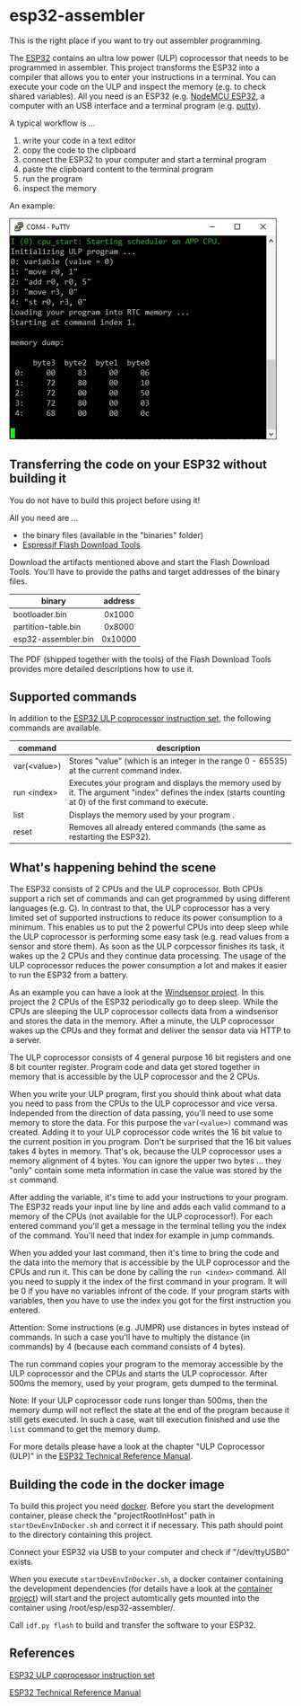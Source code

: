 # esp32-assembler

This is the right place if you want to try out assembler programming.

The [ESP32](https://www.espressif.com/en/products/socs/esp32) contains an ultra low power (ULP) coprocessor that needs to be programmed in assembler. This project transforms the ESP32 into a compiler that allows you to enter your instructions in a terminal. You can execute your code on the ULP and inspect the memory (e.g. to check shared variables). All you need is an ESP32 (e.g. [NodeMCU ESP32](https://joy-it.net/de/products/SBC-NodeMCU-ESP32), a computer with an USB interface and a terminal program (e.g. [putty](https://www.putty.org/)).

A typical workflow is ...

1. write your code in a text editor
2. copy the code to the clipboard
3. connect the ESP32 to your computer and start a terminal program
4. paste the clipboard content to the terminal program
5. run the program 
6. inspect the memory

An example:

![terminal demo](images/terminal_demo.jpg)

## Transferring the code on your ESP32 without building it

You do not have to build this project before using it! 

All you need are ...

* the binary files (available in the "binaries" folder)
* [Espressif Flash Download Tools](https://www.espressif.com/en/support/download/other-tools)

Download the artifacts mentioned above and start the Flash Download Tools. You'll have to provide the paths and target addresses of the binary files.

| binary             | address       |
| -------------------|:-------------:|
| bootloader.bin     | 0x1000        |
| partition-table.bin| 0x8000        |
| esp32-assembler.bin| 0x10000       |

The PDF (shipped together with the tools) of the Flash Download Tools provides more detailed descriptions how to use it.

## Supported commands

In addition to the [ESP32 ULP coprocessor instruction set](https://docs.espressif.com/projects/esp-idf/en/latest/esp32/api-guides/ulp_instruction_set.html), the following commands are available.

| command                     | description                                                             |
|-----------------------------|-------------------------------------------------------------------------|
| var(\<value\>)              | Stores "value" (which is an integer in the range 0 - 65535) at the current command index. |  
| run \<index\>               | Executes your program and displays the memory used by it. The argument "index" defines the index (starts counting at 0) of the first command to execute. |  
| list                        | Displays the memory used by your program .                              |   
| reset                       | Removes all already entered commands (the same as restarting the ESP32).|  

## What's happening behind the scene

The ESP32 consists of 2 CPUs and the ULP coprocessor. Both CPUs support a rich set of commands and can get programmed by using different languages (e.g. C). In contrast to that, the ULP coprocessor has a very limited set of supported instructions to reduce its power consumption to a minimum. This enables us to put the 2 powerful CPUs into deep sleep while the ULP coprocessor is performing some easy task (e.g. read values from a sensor and store them). As soon as the ULP corpcessor finishes its task, it wakes up the 2 CPUs and they continue data processing. The usage of the ULP coprocessor reduces the power consumption a lot and makes it easier to run the ESP32 from a battery.

As an example you can have a look at the [Windsensor project](https://github.com/tederer/windsensor). In this project the 2 CPUs of the ESP32 periodically go to deep sleep. While the CPUs are sleeping the ULP coprocessor collects data from a windsensor and stores the data in the memory. After a minute, the ULP coprocessor wakes up the CPUs and they format and deliver the sensor data via HTTP to a server.

The ULP coprocessor consists of 4 general purpose 16 bit registers and one 8 bit counter register. Program code and data get stored together in memory that is accessible by the ULP coprocessor and the 2 CPUs. 

When you write your ULP program, first you should think about what data you need to pass from the CPUs to the ULP coprocessor and vice versa. Independed from the direction of data passing, you'll need to use some memory to store the data. For this purpose the `var(<value>)` command was created. Adding it to your ULP coprocessor code writes the 16 bit value to the current position in you program. Don't be surprised that the 16 bit values takes 4 bytes in memory. That's ok, because the ULP coprocessor uses a memory alignment of 4 bytes. You can ignore the upper two bytes ... they "only" contain some meta information in case the value was stored by the `st` command.

After adding the variable, it's time to add your instructions to your program. The ESP32 reads your input line by line and adds each valid command to a memory of the CPUs (not available for the ULP coprocessor!). For each entered command you'll get a message in the terminal telling you the index of the command. You'll need that index for example in jump commands.

When you added your last command, then it's time to bring the code and the data into the memory that is accessible by the ULP coprocessor and the CPUs and run it. This can be done by calling the `run <index>` command. All you need to supply it the index of the first command in your program. It will be 0 if you have no variables infront of the code. If your program starts with variables, then you have to use the index you got for the first instruction you entered.

Attention: Some instructions (e.g. JUMPR) use distances in bytes instead of commands. In such a case you'll have to multiply the distance (in commands) by 4 (because each command consists of 4 bytes).

The run command copies your program to the memoray accessible by the ULP coprocessor and the CPUs and starts the ULP coprocessor. After 500ms the memory, used by your program, gets dumped to the terminal.

Note: If your ULP coprocessor code runs longer than 500ms, then the memory dump will not reflect the state at the end of the program because it still gets executed. In such a case, wait till execution finished and use the `list` command to get the memory dump.

For more details please have a look at the chapter "ULP Coprocessor (ULP)" in the  [ESP32 Technical Reference Manual](https://www.espressif.com/sites/default/files/documentation/esp32_technical_reference_manual_en.pdf).


## Building the code in the docker image

To build this project you need [docker](https://www.docker.com). Before you start the development container, please check the "projectRootInHost" path in `startDevEnvInDocker.sh` and correct it if necessary. This path should point to the directory containing this project.

Connect your ESP32 via USB to your computer and check if "/dev/ttyUSB0" exists.

When you execute `startDevEnvInDocker.sh`, a docker container containing the development dependencies (for details have a look at the [container project](https://github.com/tederer/esp32dev)) will start and the project automtically gets mounted into the container using /root/esp/esp32-assembler/.

Call `idf.py flash` to build and transfer the software to your ESP32.

## References

[ESP32 ULP coprocessor instruction set](https://docs.espressif.com/projects/esp-idf/en/latest/esp32/api-guides/ulp_instruction_set.html)

[ESP32 Technical Reference Manual](https://www.espressif.com/sites/default/files/documentation/esp32_technical_reference_manual_en.pdf)